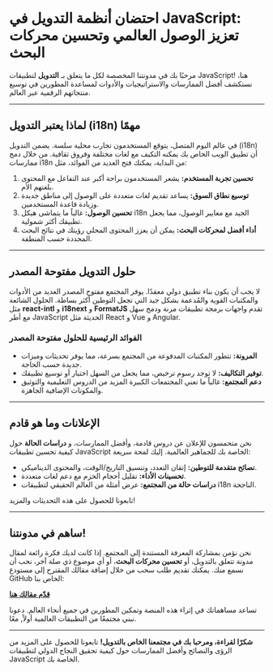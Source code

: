 # احتضان أنظمة التدويل في JavaScript: تعزيز الوصول العالمي وتحسين محركات البحث

مرحبًا بك في مدونتنا المخصصة لكل ما يتعلق بـ **التدويل** لتطبيقات JavaScript! هنا، نستكشف أفضل الممارسات والاستراتيجيات والأدوات لمساعدة المطورين في توسيع منتجاتهم الرقمية عبر العالم.

---

## لماذا يعتبر التدويل (i18n) مهمًا

في عالم اليوم المتصل، يتوقع المستخدمون تجارب محلية سلسة. يضمن التدويل (i18n) أن تطبيق الويب الخاص بك يمكنه التكيف مع لغات مختلفة وفروق ثقافية. من خلال دمج ممارسات i18n من البداية، يمكنك فتح العديد من الفوائد، مثل:

1. **تحسين تجربة المستخدم:** يشعر المستخدمون براحة أكبر عند التفاعل مع المحتوى بلغتهم الأم.
2. **توسيع نطاق السوق:** يساعد تقديم لغات متعددة على الوصول إلى مناطق جديدة وزيادة قاعدة المستخدمين.
3. **تحسين الوصول:** غالباً ما يتماشى هيكل i18n الجيد مع معايير الوصول، مما يجعل تطبيقك أكثر شمولية.
4. **أداء أفضل لمحركات البحث:** يمكن أن يعزز المحتوى المحلي رؤيتك في نتائج البحث المحددة حسب المنطقة.

---

## حلول التدويل مفتوحة المصدر

لا يجب أن يكون بناء تطبيق دولي معقدًا. يوفر المجتمع مفتوح المصدر العديد من الأدوات والمكتبات القوية والمُدعمة بشكل جيد التي تجعل التوطين أكثر بساطة. الحلول الشائعة مثل **react-intl** و **i18next** و **FormatJS** تقدم واجهات برمجة تطبيقات مرنة ودمج سهل مع أطر JavaScript الحديثة مثل React و Vue و Angular.

### الفوائد الرئيسية للحلول مفتوحة المصدر

- **المرونة:** تتطور المكتبات المدفوعة من المجتمع بسرعة، مما يوفر تحديثات وميزات جديدة حسب الحاجة.
- **توفير التكاليف:** لا توجد رسوم ترخيص، مما يجعل من السهل اختبار أو توسيع تطبيقك.
- **دعم المجتمع:** غالباً ما تعني المجتمعات الكبيرة المزيد من الدروس التعليمية والتوثيق والمكونات الإضافية الجاهزة.

---

## الإعلانات وما هو قادم

نحن متحمسون للإعلان عن دروس قادمة، وأفضل الممارسات، و **دراسات الحالة** حول كيفية تحسين تطبيقات JavaScript الخاصة بك للجماهير العالمية. إليك لمحة سريعة:

- **نصائح متقدمة للتوطين:** إتقان التعدد، وتنسيق التاريخ/الوقت، والمحتوى الديناميكي.
- **تحسينات الأداء:** تقليل أحجام الحزم مع دعم لغات متعددة.
- **دراسات حالة من المجتمع:** عرض أمثلة من العالم الحقيقي لتطبيقات i18n الناجحة.

تابعونا للحصول على هذه التحديثات والمزيد!

---

## ساهم في مدونتنا!

نحن نؤمن بمشاركة المعرفة المستندة إلى المجتمع. إذا كانت لديك فكرة رائعة لمقال مدونة تتعلق بالتدويل، أو **تحسين محركات البحث**، أو أي موضوع ذي صلة آخر، نحب أن نسمع منك. يمكنك تقديم طلب سحب من خلال إضافة مقالك المقترح إلى مستودع GitHub الخاص بنا:

[**قدّم مقالك هنا**](https://github.com/aymericzip/intlayer/blob/main/blog)

تساعد مساهماتك في إثراء هذه المنصة وتمكين المطورين في جميع أنحاء العالم. دعونا نبني مجتمعًا من التطبيقات العالمية أولاً, معًا.

---

**شكرًا لقراءة، ومرحبا بك في مجتمعنا الخاص بالتدويل!** تابعونا للحصول على المزيد من الرؤى والنصائح وأفضل الممارسات حول كيفية تحقيق النجاح الدولي لتطبيقات JavaScript الخاصة بك.
